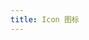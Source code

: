 ```yaml
---
title: Icon 图标
---
```


<ClientOnly>
<template>
  <div class="demo-icon">
    <div class="icon-note">
      <span class="icon-note-text">点击图标可复制标签</span>
    </div>
    <div class="icon-list">
      <show-icon v-for="(iconValue, iconKey) in iconList" :key="iconKey" :label="iconKey">
        <Icon :type="iconValue"></Icon>
      </show-icon>
    </div>
  </div>
</template>

<style lang="less" scoped>
.icon-note {
  width: 100%;
  padding: 8px 16px;
  margin-bottom: 10px;
  display: flex;
  align-items: center;
  background-color: #f4f4f4;
  color: #909399;
  &-text {
    font-size: 14px;
  }
}
.icon-list {
  display: flex;
  flex-wrap: wrap;
}
</style>
</ClientOnly>

<script>
import Clipboard from 'clipboard';
import iconList from '@/components/icon/iconList.js';
export default {
  data() {
    return {
      iconList
    };
  },
  mounted() {
    /* eslint-disable no-new */
    new Clipboard('.demo-icon .show-icon');
    /* eslint-enable */
  }
};
</script>